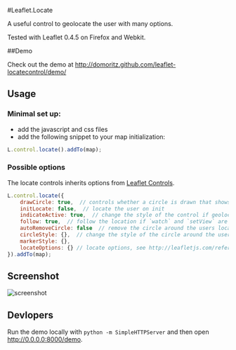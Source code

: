 #Leaflet.Locate

A useful control to geolocate the user with many options.

Tested with Leaflet 0.4.5 on Firefox and Webkit.

##Demo

Check out the demo at http://domoritz.github.com/leaflet-locatecontrol/demo/

## Usage

### Minimal set up:

* add the javascript and css files
* add the following snippet to your map initialization:

```javascript
L.control.locate().addTo(map);
```

### Possible options

The locate controls inherits options from [Leaflet Controls](http://leafletjs.com/reference.html#control-options).

```javascript
L.control.locate({
    drawCircle: true,  // controls whether a circle is drawn that shows the uncertainty about the location
    initLocate: false,  // locate the user on init
    indicateActive: true,  // change the style of the control if geolocation is active
    follow: true,  // follow the location if `watch` and `setView` are set to true in locateOptions
    autoRemoveCircle: false  // remove the circle around the users location if not locating anymore
    circleStyle: {},  // change the style of the circle around the user's location
    markerStyle: {},
    locateOptions: {} // locate options, see http://leafletjs.com/reference.html#map-locate-options
}).addTo(map);
```

## Screenshot

![screenshot](https://raw.github.com/domoritz/leaflet-locatecontrol/master/screenshot.png "Screenshot showing the locate control")

## Devlopers

Run the demo locally with `python -m SimpleHTTPServer` and then open http://0.0.0.0:8000/demo.